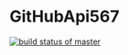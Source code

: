# GitHubApi567

[![build status of master](https://travis-ci.org/Dare-2-Zlatan/GitHubApi567.svg?branch=master)](https://travis-ci.org/Dare-2-Zlatan/GitHubApi567)
